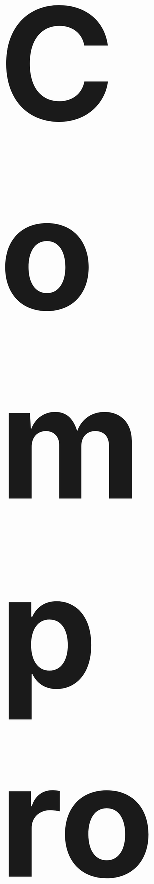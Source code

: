 <h1 id='top' style="font-size:500px;">Compro-Program</h1>
This repository is a project in Computer Programming, 
Faculty of Information Technology King Mongkut's Institute of Technology Ladkrabang (IT KMITL).<br><br>

<h2 id='obj'>Objective :dart:</h2> 


<h2 id='abs'>Abstract :key:</h2>

<h2 id='author'>Author :computer::</h2>
- 61070196 นายวรเชษฐ์ นิ่มเจริญ <br> 
- 61070230 นางสาวศุภิสรา ชีวนันทพร <br>
- 61070270 นางสาวอารยะ ทองเล็ก <br>
- 62070045 นายชวิน โลห์รัตนเสน่ห์ <br><br>
